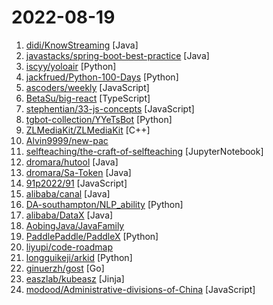# 2022-08-19

1. [didi/KnowStreaming](https://github.com/didi/KnowStreaming "一站式Apache Kafka管控平台") [Java]
2. [javastacks/spring-boot-best-practice](https://github.com/javastacks/spring-boot-best-practice "Spring Boot 最佳实践，包括自动配置、核心原理、源码分析、国际化支持、调试、日志集成、热部署等。") [Java]
3. [iscyy/yoloair](https://github.com/iscyy/yoloair "🔥🔥🔥YOLOAir：Including YOLOv5, YOLOv7, Transformer, YOLOX, YOLOR and other networks... Support to improve backbone, head, loss, IoU, NMS...The original version was created based on YOLOv5") [Python]
4. [jackfrued/Python-100-Days](https://github.com/jackfrued/Python-100-Days "Python - 100天从新手到大师") [Python]
5. [ascoders/weekly](https://github.com/ascoders/weekly "前端精读周刊。帮你理解最前沿、实用的技术。") [JavaScript]
6. [BetaSu/big-react](https://github.com/BetaSu/big-react "跟着我，从0实现React18") [TypeScript]
7. [stephentian/33-js-concepts](https://github.com/stephentian/33-js-concepts "📜 每个 JavaScript 工程师都应懂的33个概念 @leonardomso") [JavaScript]
8. [tgbot-collection/YYeTsBot](https://github.com/tgbot-collection/YYeTsBot "🎬 人人影视bot，完全对接人人影视全部无删减资源") [Python]
9. [ZLMediaKit/ZLMediaKit](https://github.com/ZLMediaKit/ZLMediaKit "WebRTC/RTSP/RTMP/HTTP/HLS/HTTP-FLV/WebSocket-FLV/HTTP-TS/HTTP-fMP4/WebSocket-TS/WebSocket-fMP4/GB28181/SRT server and client framework based on C++11") [C++]
10. [Alvin9999/new-pac](https://github.com/Alvin9999/new-pac "翻墙-科学上网、免费翻墙、免费科学上网、VPN、一键翻墙浏览器，vps一键搭建翻墙服务器脚本/教程，免费shadowsocks/ss/ssr/v2ray/goflyway账号/节点，免费自由上网、fanqiang、翻墙梯子，电脑、手机、iOS、安卓、windows、Mac、Linux、路由器翻墙、科学上网") 
11. [selfteaching/the-craft-of-selfteaching](https://github.com/selfteaching/the-craft-of-selfteaching "One has no future if one couldn't teach themself.") [JupyterNotebook]
12. [dromara/hutool](https://github.com/dromara/hutool "🍬A set of tools that keep Java sweet.") [Java]
13. [dromara/Sa-Token](https://github.com/dromara/Sa-Token "这可能是史上功能最全的Java权限认证框架！目前已集成——登录认证、权限认证、分布式Session会话、微服务网关鉴权、单点登录、OAuth2.0、踢人下线、Redis集成、前后台分离、记住我模式、模拟他人账号、临时身份切换、账号封禁、多账号认证体系、注解式鉴权、路由拦截式鉴权、花式token生成、自动续签、同端互斥登录、会话治理、密码加密、jwt集成、Spring集成、WebFlux集成...") [Java]
14. [91p2022/91](https://github.com/91p2022/91 "91porn 解锁91pornVIP Authorize anyone to distribute for non-profit 授权任何人非盈利分发") [JavaScript]
15. [alibaba/canal](https://github.com/alibaba/canal "阿里巴巴 MySQL binlog 增量订阅&消费组件") [Java]
16. [DA-southampton/NLP_ability](https://github.com/DA-southampton/NLP_ability "总结梳理自然语言处理工程师(NLP)需要积累的各方面知识，包括面试题，各种基础知识，工程能力等等，提升核心竞争力") [Python]
17. [alibaba/DataX](https://github.com/alibaba/DataX "DataX是阿里云DataWorks数据集成的开源版本。") [Java]
18. [AobingJava/JavaFamily](https://github.com/AobingJava/JavaFamily "【Java面试+Java学习指南】 一份涵盖大部分Java程序员所需要掌握的核心知识。") 
19. [PaddlePaddle/PaddleX](https://github.com/PaddlePaddle/PaddleX "PaddlePaddle End-to-End Development Toolkit（『飞桨』深度学习全流程开发工具）") [Python]
20. [liyupi/code-roadmap](https://github.com/liyupi/code-roadmap "原创编程学习路线，包括全面的知识点、免费资源、面试题、学习建议、项目，适用于所有学习编程、求职的同学。已完成 Java、前端") 
21. [longguikeji/arkid](https://github.com/longguikeji/arkid "一账通是一款开源的统一身份认证授权管理解决方案，支持多种标准协议(LDAP, OAuth2, SAML, OpenID)，细粒度权限控制，完整的WEB管理功能，钉钉、企业微信集成等，QQ group: 167885406") [Python]
22. [ginuerzh/gost](https://github.com/ginuerzh/gost "GO Simple Tunnel - a simple tunnel written in golang") [Go]
23. [easzlab/kubeasz](https://github.com/easzlab/kubeasz "使用Ansible脚本安装K8S集群，介绍组件交互原理，方便直接，不受国内网络环境影响") [Jinja]
24. [modood/Administrative-divisions-of-China](https://github.com/modood/Administrative-divisions-of-China "中华人民共和国行政区划：省级（省份）、 地级（城市）、 县级（区县）、 乡级（乡镇街道）、 村级（村委会居委会） ，中国省市区镇村二级三级四级五级联动地址数据。") [JavaScript]
